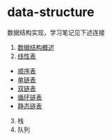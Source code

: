 # data-structure

数据结构实现，学习笔记见下述连接

1. [数据结构概述](https://alex-mcavoy.github.io/notes/data-structure/35ca0ba5.html)
2. [线性表](https://alex-mcavoy.github.io/notes/data-structure/40f24371.html)
  - [顺序表](https://alex-mcavoy.github.io/notes/data-structure/f35acf61.html)
  - [单链表](https://alex-mcavoy.github.io/notes/data-structure/71c610d3.html)
  - [双链表](https://alex-mcavoy.github.io/notes/data-structure/c1a5ceb3.html)
  - [循环链表](https://alex-mcavoy.github.io/notes/data-structure/23c1ac0e.html)
  - [静态链表](https://alex-mcavoy.github.io/notes/data-structure/270275d2.html)
3. 栈
4. 队列
